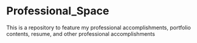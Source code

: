 # Professional_Space
This is a repository to feature my professional accomplishments, portfolio contents, resume, and other professional accomplishments
